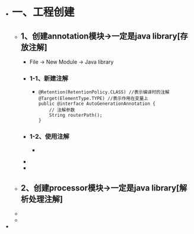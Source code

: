 - # 一、工程创建
	- ## 1、创建annotation模块->一定是java library[存放注解]
		- File -> New Module -> Java library
		- ### 1-1、新建注解
			- ```
			  @Retention(RetentionPolicy.CLASS) //表示编译时的注解
			  @Target(ElementType.TYPE) //表示作用在变量上
			  public @interface AutoGenerationAnnotation {
			      // 注解参数
			      String routerPath();
			  }
			  ```
		- ### 1-2、使用注解
			- ```
			  
			  ```
		-
		-
	- ## 2、创建processor模块->一定是java library[解析处理注解]
	-
	-
-